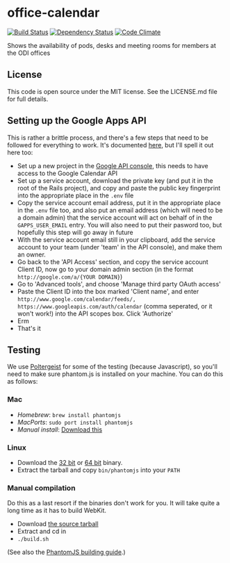 office-calendar
===============

[![Build Status](http://jenkins.theodi.org/job/office-calendar-build-master/badge/icon)](http://jenkins.theodi.org/job/office-calendar-build-master/)
[![Dependency Status](https://gemnasium.com/theodi/office-calendar.png)](https://gemnasium.com/theodi/office-calendar)
[![Code Climate](https://codeclimate.com/github/theodi/office-calendar.png)](https://codeclimate.com/github/theodi/office-calendar)

Shows the availability of pods, desks and meeting rooms for members at the ODI offices

License
-------

This code is open source under the MIT license. See the LICENSE.md file for 
full details.

Setting up the Google Apps API
------------------------------

This is rather a brittle process, and there's a few steps that need to be followed for everything to work. It's documented [here](https://developers.google.com/drive/delegation), but I'll spell it out here too:

* Set up a new project in the [Google API console](https://code.google.com/apis/console), this needs to have access to the Google Calendar API
* Set up a service account, download the private key (and put it in the root of the Rails project), and copy and paste the public key fingerprint into the appropriate place in the `.env` file
* Copy the service account email address, put it in the appropriate place in the `.env` file too, and also put an email address (which will need to be a domain admin) that the service account will act on behalf of in the `GAPPS_USER_EMAIL` entry. You will also need to put their pasword too, but hopefully this step will go away in future
* With the service account email still in your clipboard, add the service account to your team (under 'team' in the API console), and make them an owner.
* Go back to the 'API Access' section, and copy the service account Client ID, now go to your domain admin section (in the format `http://google.com/a/{YOUR DOMAIN}`)
* Go to 'Advanced tools', and choose 'Manage third party OAuth access'
* Paste the Client ID into the box marked 'Client name', and enter `http://www.google.com/calendar/feeds/, https://www.googleapis.com/auth/calendar` (comma seperated, or it won't work!) into the API scopes box. Click 'Authorize'
* Erm
* That's it

Testing
-------

We use [Poltergeist](https://github.com/jonleighton/poltergeist) for some of the testing (because Javascript), so you'll need to make sure phantom.js is installed on your machine. You can do this as follows:

### Mac ###

* *Homebrew*: `brew install phantomjs`
* *MacPorts*: `sudo port install phantomjs`
* *Manual install*: [Download this](http://code.google.com/p/phantomjs/downloads/detail?name=phantomjs-1.8.1-macosx.zip&can=2&q=)

### Linux ###

* Download the [32
bit](http://code.google.com/p/phantomjs/downloads/detail?name=phantomjs-1.8.1-linux-i686.tar.bz2&can=2&q=)
or [64
bit](http://code.google.com/p/phantomjs/downloads/detail?name=phantomjs-1.8.1-linux-x86_64.tar.bz2&can=2&q=)
binary.
* Extract the tarball and copy `bin/phantomjs` into your `PATH`

### Manual compilation ###

Do this as a last resort if the binaries don't work for you. It will
take quite a long time as it has to build WebKit.

* Download [the source tarball](http://code.google.com/p/phantomjs/downloads/detail?name=phantomjs-1.8.1-source.zip&can=2&q=)
* Extract and cd in
* `./build.sh`

(See also the [PhantomJS building
guide](http://phantomjs.org/build.html).) 